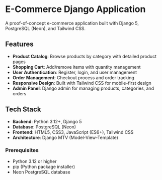 # E-Commerce Django Application

A proof-of-concept e-commerce application built with Django 5, PostgreSQL (Neon), and Tailwind CSS.

## Features

- **Product Catalog**: Browse products by category with detailed product pages
- **Shopping Cart**: Add/remove items with quantity management
- **User Authentication**: Register, login, and user management
- **Order Management**: Checkout process and order tracking
- **Responsive Design**: Built with Tailwind CSS for mobile-first design
- **Admin Panel**: Django admin for managing products, categories, and orders

## Tech Stack

- **Backend**: Python 3.12+, Django 5
- **Database**: PostgreSQL (Neon)
- **Frontend**: HTML5, CSS3, JavaScript (ES6+), Tailwind CSS
- **Architecture**: Django MTV (Model-View-Template)



### Prerequisites

- Python 3.12 or higher
- pip (Python package installer)
- Neon PostgreSQL database

